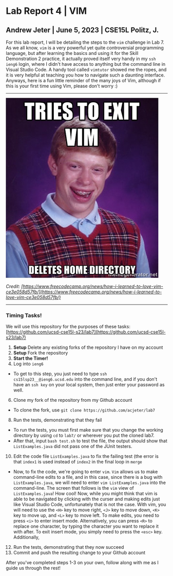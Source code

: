 # Lab Report 4 | VIM
## Andrew Jeter | June 5, 2023 | CSE15L Politz, J.
  
For this lab report, I will be detailing the steps to the `vim` challenge in Lab 7. As we all know, `vim` is a very powerful yet quite controversial programming language, but after learning the basics and using it for the Skill Demonstration 2 practice, it actually proved itself very handy in my `ssh` `ieng6` login, where I didn't have access to anything but the command line in Visual Studio Code. A handy tool called `vimtutor` showed me the ropes, and it is very helpful at teaching you how to navigate such a daunting interface. Anyways, here is a fun little reminder of the many joys of Vim, although if this is your first time using Vim, please don't worry :)

***

![Image](Fun_vim_Meme.jpeg)

_Credit: [https://www.freecodecamp.org/news/how-i-learned-to-love-vim-ce3e058d57fb/](https://www.freecodecamp.org/news/how-i-learned-to-love-vim-ce3e058d57fb/)_

***

### Timing Tasks!
We will use this repository for the purposes of these tasks: [https://github.com/ucsd-cse15l-s23/lab7](https://github.com/ucsd-cse15l-s23/lab7)


1. **Setup** Delete any existing forks of the repository I have on my account
2. **Setup** Fork the repository
3. **Start the Timer!**
4. Log into `ieng6`
  - To get to this step, you just need to type `ssh cs15lsp23__@ieng6.ucsd.edu` into the command line, and if you don't have an `ssh key` on your local system, then just enter your password as well.
6. Clone my fork of the repository from my Github account
  - To clone the fork, use `git clone https://github.com/acjeter/lab7`
8. Run the tests, demonstrating that they fail
  - To run the tests, you must first make sure that you change the working directory by using `cd` to `lab7/` or wherever you put the cloned lab7.
  - After that, input `bash test.sh` to test the file, the output should show that `ListExamples.java` did not pass one of the JUnit testers.
10. Edit the code file `ListExamples.java` to fix the failing test (the error is that `index1` is used instead of `index2` in the final loop in `merge`
  - Now, to fix the code, we're going to enter `vim`. `Vim` allows us to make command-line edits to a file, and in this case, since there is a bug with `ListExamples.java`, we will need to enter `vim ListExamples.java` into the command-line. The screen that follows is the `vim` view of `ListExamples.java`! How cool! Now, while you might think that vim is able to be navigated by clicking with the curser and making edits just like Visual Studio Code, unfortunately that is not the case. With vim, you will need to use the `<H>` key to move right, `<J>` key to move down, `<K>` key to move up, and `<L>` key to move left. To make edits, you need to press `<i>` to enter insert mode. Alternatively, you can press `<R>` to replace one character, by typing the character you want to replace it with after. To exit insert mode, you simply need to press the `<esc>` key. Additionally, 
12. Run the tests, demonstrating that they now succeed
13. Commit and push the resulting change to your Github account

After you've completed steps 1-3 on your own, follow along with me as I guide us through the rest! 


